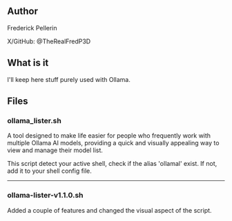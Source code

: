 ## Author

Frederick Pellerin

X/GitHub: @TheRealFredP3D

## What is it

I'll keep here stuff purely used with Ollama.

## Files

### ollama_lister.sh

A tool designed to make life easier for people who frequently work with multiple Ollama AI models, providing a quick and visually appealing way to view and manage their model list.

This script detect your active shell, check if the alias 'ollamal' exist.
If not, add it to your shell config file.

---

### ollama-lister-v1.1.0.sh

Added a couple of features and changed the visual aspect of the script.
